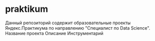 # praktikum
Данный репозиторий содержит образовательные проекты Яндекс.Практикума по направлению "Специалист по Data Science".
Название проекта	Описание	Инструментарий
